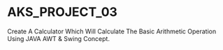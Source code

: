 # AKS_PROJECT_03
Create A Calculator Which Will Calculate The Basic Arithmetic Operation Using JAVA AWT & Swing Concept.
